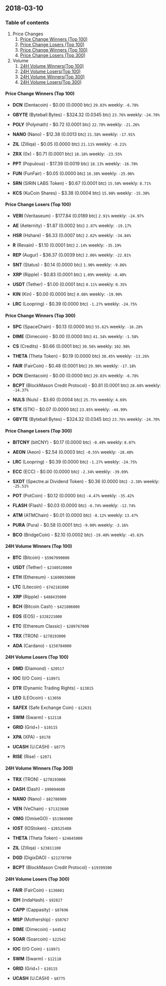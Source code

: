 ## 2018-03-10
### Table of contents
1. Price Changes
	1. [Price Change Winners (Top 100)](#price-change-winners-top-100)
	2. [Price Change Losers (Top 100)](#price-change-losers-top-100)
	1. [Price Change Winners (Top 100)](#price-change-winners-top-300)
	2. [Price Change Losers (Top 300)](#price-change-losers-top-300)
2. Volume
	1. [24H Volume Winners(Top 100)](#24h-volume-winners-top-100)
	2. [24H Volume Losers(Top 100)](#24h-volume-losers-top-100)
	1. [24H Volume Winners(Top 300)](#24h-volume-winners-top-300)
	2. [24H Volume Losers(Top 300)](#24h-volume-losers-top-300)

#### Price Change Winners (Top 100)
* **DCN** (Dentacoin) - $0.00 (0.0000 btc) `29.83%` weekly: `-6.78%`

* **GBYTE** (Byteball Bytes) - $324.32 (0.0345 btc) `23.76%` weekly: `-24.70%`

* **POLY** (Polymath) - $0.72 (0.0001 btc) `22.70%` weekly: `-21.26%`

* **NANO** (Nano) - $12.38 (0.0013 btc) `21.58%` weekly: `-17.91%`

* **ZIL** (Zilliqa) - $0.05 (0.0000 btc) `21.11%` weekly: `-0.21%`

* **ZRX** (0x) - $0.71 (0.0001 btc) `18.18%` weekly: `-23.55%`

* **PPT** (Populous) - $17.39 (0.0019 btc) `18.13%` weekly: `-16.70%`

* **FUN** (FunFair) - $0.05 (0.0000 btc) `16.38%` weekly: `-25.06%`

* **SRN** (SIRIN LABS Token) - $0.67 (0.0001 btc) `15.50%` weekly: `8.71%`

* **KCS** (KuCoin Shares) - $3.38 (0.0004 btc) `15.08%` weekly: `-15.30%`


#### Price Change Losers (Top 100)
* **VERI** (Veritaseum) - $177.84 (0.0189 btc) `2.91%` weekly: `-24.97%`

* **AE** (Aeternity) - $1.87 (0.0002 btc) `2.87%` weekly: `-19.17%`

* **HSR** (Hshare) - $6.33 (0.0007 btc) `2.62%` weekly: `-34.84%`

* **R** (Revain) - $1.10 (0.0001 btc) `2.14%` weekly: `-35.19%`

* **REP** (Augur) - $36.37 (0.0039 btc) `2.06%` weekly: `-22.81%`

* **SNT** (Status) - $0.14 (0.0000 btc) `1.90%` weekly: `-9.86%`

* **XRP** (Ripple) - $0.83 (0.0001 btc) `1.09%` weekly: `-8.40%`

* **USDT** (Tether) - $1.00 (0.0001 btc) `0.11%` weekly: `0.35%`

* **KIN** (Kin) - $0.00 (0.0000 btc) `0.08%` weekly: `-19.90%`

* **LRC** (Loopring) - $0.39 (0.0000 btc) `-1.27%` weekly: `-24.75%`


#### Price Change Winners (Top 300)
* **SPC** (SpaceChain) - $0.13 (0.0000 btc) `55.62%` weekly: `-16.28%`

* **DIME** (Dimecoin) - $0.00 (0.0000 btc) `41.34%` weekly: `-1.58%`

* **CS** (Credits) - $0.66 (0.0001 btc) `30.56%` weekly: `102.98%`

* **THETA** (Theta Token) - $0.19 (0.0000 btc) `30.45%` weekly: `-13.26%`

* **FAIR** (FairCoin) - $0.48 (0.0001 btc) `29.90%` weekly: `-17.18%`

* **DCN** (Dentacoin) - $0.00 (0.0000 btc) `29.83%` weekly: `-6.78%`

* **BCPT** (BlockMason Credit Protocol) - $0.81 (0.0001 btc) `28.68%` weekly: `-14.37%`

* **NULS** (Nuls) - $3.60 (0.0004 btc) `25.75%` weekly: `4.69%`

* **STK** (STK) - $0.07 (0.0000 btc) `23.85%` weekly: `-44.99%`

* **GBYTE** (Byteball Bytes) - $324.32 (0.0345 btc) `23.76%` weekly: `-24.70%`


#### Price Change Losers (Top 300)
* **BITCNY** (bitCNY) - $0.17 (0.0000 btc) `-0.49%` weekly: `8.07%`

* **AEON** (Aeon) - $2.54 (0.0003 btc) `-0.55%` weekly: `-28.40%`

* **LRC** (Loopring) - $0.39 (0.0000 btc) `-1.27%` weekly: `-24.75%`

* **ECC** (ECC) - $0.00 (0.0000 btc) `-2.34%` weekly: `-39.09%`

* **SXDT** (Spectre.ai Dividend Token) - $0.36 (0.0000 btc) `-2.38%` weekly: `-25.51%`

* **POT** (PotCoin) - $0.12 (0.0000 btc) `-4.47%` weekly: `-35.42%`

* **FLASH** (Flash) - $0.03 (0.0000 btc) `-6.74%` weekly: `-12.74%`

* **ATM** (ATMChain) - $0.01 (0.0000 btc) `-8.12%` weekly: `13.47%`

* **PURA** (Pura) - $0.58 (0.0001 btc) `-9.00%` weekly: `-3.16%`

* **BCO** (BridgeCoin) - $2.10 (0.0002 btc) `-19.40%` weekly: `-45.63%`


#### 24H Volume Winners (Top 100)
* **BTC** (Bitcoin) - `$5967090000`

* **USDT** (Tether) - `$2340520000`

* **ETH** (Ethereum) - `$1690930000`

* **LTC** (Litecoin) - `$742181000`

* **XRP** (Ripple) - `$488435000`

* **BCH** (Bitcoin Cash) - `$421806000`

* **EOS** (EOS) - `$328221000`

* **ETC** (Ethereum Classic) - `$289767000`

* **TRX** (TRON) - `$278193000`

* **ADA** (Cardano) - `$150784000`


#### 24H Volume Losers (Top 100)
* **DMD** (Diamond) - `$20517`

* **IOC** (I/O Coin) - `$18971`

* **DTR** (Dynamic Trading Rights) - `$13815`

* **LEO** (LEOcoin) - `$13056`

* **SAFEX** (Safe Exchange Coin) - `$12631`

* **SWM** (Swarm) - `$12118`

* **GRID** (Grid+) - `$10115`

* **XPA** (XPA) - `$9178`

* **UCASH** (U.CASH) - `$8775`

* **RISE** (Rise) - `$2071`


#### 24H Volume Winners (Top 300)
* **TRX** (TRON) - `$278193000`

* **DASH** (Dash) - `$99094600`

* **NANO** (Nano) - `$82780900`

* **VEN** (VeChain) - `$71323600`

* **OMG** (OmiseGO) - `$51984900`

* **IOST** (IOStoken) - `$26525400`

* **THETA** (Theta Token) - `$24645000`

* **ZIL** (Zilliqa) - `$23811100`

* **DGD** (DigixDAO) - `$21270700`

* **BCPT** (BlockMason Credit Protocol) - `$19399300`


#### 24H Volume Losers (Top 300)
* **FAIR** (FairCoin) - `$136601`

* **IDH** (indaHash) - `$92827`

* **CAPP** (Cappasity) - `$87696`

* **MSP** (Mothership) - `$50767`

* **DIME** (Dimecoin) - `$44542`

* **SOAR** (Soarcoin) - `$22542`

* **IOC** (I/O Coin) - `$18971`

* **SWM** (Swarm) - `$12118`

* **GRID** (Grid+) - `$10115`

* **UCASH** (U.CASH) - `$8775`

